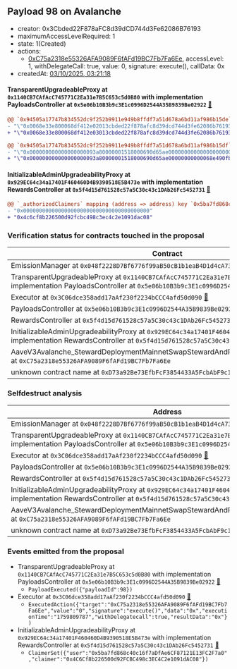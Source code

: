 ## Payload 98 on Avalanche

- creator: 0x3Cbded22F878aFC8d39dCD744d3Fe62086B76193
- maximumAccessLevelRequired: 1
- state: 1(Created)
- actions:
  - [0xC75a2318e55326AFA9089F6fAFd19BC7Fb7Fa6Ee](https://snowscan.xyz/address/0xC75a2318e55326AFA9089F6fAFd19BC7Fb7Fa6Ee), accessLevel: 1, withDelegateCall: true, value: 0, signature: execute(), callData: 0x
- createdAt: [03/10/2025, 03:21:18](https://snowscan.xyz/tx/0x24a72b2bc391b7c3c74a4865cce03028f4ea3f1317ebfde3420918674b2f9e02)

#### TransparentUpgradeableProxy at `0x1140CB7CAfAcC745771C2Ea31e7B5C653c5d0B80` with implementation PayloadsController at `0x5e06b10B3b9c3E1c0996D2544A35B9839Be02922` [:ghost:](https://github.com/bgd-labs/aave-address-book  "GovernanceV3Avalanche.PAYLOADS_CONTROLLER")

```diff
@@ `0x94505a17747b834552dc9f252b9911e949b8ffdf7a51d678a6bd11af986b15de` raw  @@
- "\"0x0068e33e800068df412e02013cbded22f878afc8d39dcd744d3fe62086b76193\""
+ "\"0x0068e33e800068df412e03013cbded22f878afc8d39dcd744d3fe62086b76193\""

@@ `0x94505a17747b834552dc9f252b9911e949b8ffdf7a51d678a6bd11af986b15df` raw  @@
- "\"0x000000000000000000093a80000001518000690d65ae00000000000000000000\""
+ "\"0x000000000000000000093a80000001518000690d65ae00000000000068e490fb\""

```
#### InitializableAdminUpgradeabilityProxy at `0x929EC64c34a17401F460460D4B9390518E5B473e` with implementation RewardsController at `0x5f4d15d761528c57a5C30c43c1DAb26Fc5452731` [:ghost:](https://github.com/bgd-labs/aave-address-book  "AaveV3Avalanche.DEFAULT_INCENTIVES_CONTROLLER")

```diff
@@ `_authorizedClaimers` mapping (address => address) key `0x5ba7fd868c40c16f7adfae6cf87121e13fc2f7a0` @@
- "0x0000000000000000000000000000000000000000"
+ "0x4c6cf8b226500d92fcbc498c3ec4c2e1091dac08"

```
### Verification status for contracts touched in the proposal

| Contract | Status |
|---------|------------|
| EmissionManager at `0x048f2228D7Bf6776f99aB50cB1b1eaB4D1d4cA73` [:ghost:](https://github.com/bgd-labs/aave-address-book  "AaveV3Avalanche.EMISSION_MANAGER") | Contract |
| TransparentUpgradeableProxy at `0x1140CB7CAfAcC745771C2Ea31e7B5C653c5d0B80` with implementation PayloadsController at `0x5e06b10B3b9c3E1c0996D2544A35B9839Be02922` [:ghost:](https://github.com/bgd-labs/aave-address-book  "GovernanceV3Avalanche.PAYLOADS_CONTROLLER") | Contract |
| Executor at `0x3C06dce358add17aAf230f2234bCCC4afd50d090` [:ghost:](https://github.com/bgd-labs/aave-address-book  "AaveV2Avalanche.POOL_ADMIN") | Contract |
| PayloadsController at `0x5e06b10B3b9c3E1c0996D2544A35B9839Be02922` | Contract |
| RewardsController at `0x5f4d15d761528c57a5C30c43c1DAb26Fc5452731` | Contract |
| InitializableAdminUpgradeabilityProxy at `0x929EC64c34a17401F460460D4B9390518E5B473e` with implementation RewardsController at `0x5f4d15d761528c57a5C30c43c1DAb26Fc5452731` [:ghost:](https://github.com/bgd-labs/aave-address-book  "AaveV3Avalanche.DEFAULT_INCENTIVES_CONTROLLER") | Contract |
| AaveV3Avalanche_StewardDeploymentMainnetSwapStewardAndRewardsSteward_20250821 at `0xC75a2318e55326AFA9089F6fAFd19BC7Fb7Fa6Ee` | Contract |
| unknown contract name at `0xD73a92Be73EfbFcF3854433A5FcbAbF9c1316073` | EOA |

### Selfdestruct analysis

| Address | Result |
|---------|------------|
| EmissionManager at `0x048f2228D7Bf6776f99aB50cB1b1eaB4D1d4cA73` [:ghost:](https://github.com/bgd-labs/aave-address-book  "AaveV3Avalanche.EMISSION_MANAGER") | Safe |
| TransparentUpgradeableProxy at `0x1140CB7CAfAcC745771C2Ea31e7B5C653c5d0B80` with implementation PayloadsController at `0x5e06b10B3b9c3E1c0996D2544A35B9839Be02922` [:ghost:](https://github.com/bgd-labs/aave-address-book  "GovernanceV3Avalanche.PAYLOADS_CONTROLLER") | DelegateCall |
| Executor at `0x3C06dce358add17aAf230f2234bCCC4afd50d090` [:ghost:](https://github.com/bgd-labs/aave-address-book  "AaveV2Avalanche.POOL_ADMIN") | DelegateCall |
| PayloadsController at `0x5e06b10B3b9c3E1c0996D2544A35B9839Be02922` | Safe |
| RewardsController at `0x5f4d15d761528c57a5C30c43c1DAb26Fc5452731` | Safe |
| InitializableAdminUpgradeabilityProxy at `0x929EC64c34a17401F460460D4B9390518E5B473e` with implementation RewardsController at `0x5f4d15d761528c57a5C30c43c1DAb26Fc5452731` [:ghost:](https://github.com/bgd-labs/aave-address-book  "AaveV3Avalanche.DEFAULT_INCENTIVES_CONTROLLER") | DelegateCall |
| AaveV3Avalanche_StewardDeploymentMainnetSwapStewardAndRewardsSteward_20250821 at `0xC75a2318e55326AFA9089F6fAFd19BC7Fb7Fa6Ee` | Safe |
| unknown contract name at `0xD73a92Be73EfbFcF3854433A5FcbAbF9c1316073` | EOA |

### Events emitted from the proposal

- TransparentUpgradeableProxy at `0x1140CB7CAfAcC745771C2Ea31e7B5C653c5d0B80` with implementation PayloadsController at `0x5e06b10B3b9c3E1c0996D2544A35B9839Be02922` [:ghost:](https://github.com/bgd-labs/aave-address-book  "GovernanceV3Avalanche.PAYLOADS_CONTROLLER")
  - `PayloadExecuted({"payloadId":98})`
- Executor at `0x3C06dce358add17aAf230f2234bCCC4afd50d090` [:ghost:](https://github.com/bgd-labs/aave-address-book  "AaveV2Avalanche.POOL_ADMIN")
  - `ExecutedAction({"target":"0xC75a2318e55326AFA9089F6fAFd19BC7Fb7Fa6Ee","value":"0","signature":"execute()","data":"0x","executionTime":"1759809787","withDelegatecall":true,"resultData":"0x"})`
- InitializableAdminUpgradeabilityProxy at `0x929EC64c34a17401F460460D4B9390518E5B473e` with implementation RewardsController at `0x5f4d15d761528c57a5C30c43c1DAb26Fc5452731` [:ghost:](https://github.com/bgd-labs/aave-address-book  "AaveV3Avalanche.DEFAULT_INCENTIVES_CONTROLLER")
  - `ClaimerSet({"user":"0x5ba7fd868c40c16f7aDfAe6CF87121E13FC2F7a0","claimer":"0x4C6Cf8b226500d92FCBC498c3EC4C2e1091dAC08"})`
